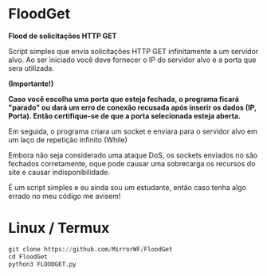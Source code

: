 # FloodGet
**Flood de solicitações HTTP GET**

Script simples que envia solicitações HTTP GET
infinitamente a um servidor alvo.
Ao ser iniciado você deve fornecer o IP do servidor
alvo e a porta que sera utilizada.

**(Importante!)**

**Caso você escolha uma porta que esteja fechada, o programa ficará "parado" ou dará um erro de conexão recusada após inserir os dados (IP, Porta). Então certifique-se de que a porta selecionada esteja aberta.**

Em seguida, o programa criara um socket e enviara para 
o servidor alvo em um laço de repetição infinito (While)

Embora não seja considerado uma ataque DoS, os sockets enviados no
são fechados corretamente, oque pode causar uma sobrecarga os recursos do
site e causar indisponibilidade.

É um script simples e eu ainda sou um estudante, então 
caso tenha algo errado no meu código me avisem!

# Linux / Termux
```Python
git clone https://github.com/MirrorWF/FloodGet
cd FloodGet
python3 FLOODGET.py

